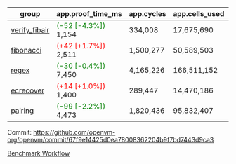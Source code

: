 | group | app.proof_time_ms | app.cycles | app.cells_used | leaf.proof_time_ms | leaf.cycles | leaf.cells_used |
| -- | -- | -- | -- | -- | -- | -- |
| [verify_fibair](https://github.com/openvm-org/openvm/blob/benchmark-results/benchmarks-pr/1638/verify_fibair-67f9e14425d0ea78008362204b9f7bd7443d9ca3.md) |<span style='color: green'>(-52 [-4.3%])</span> 1,154 |  334,008 |  17,675,690 |- | - | - |
| [fibonacci](https://github.com/openvm-org/openvm/blob/benchmark-results/benchmarks-pr/1638/fibonacci-67f9e14425d0ea78008362204b9f7bd7443d9ca3.md) |<span style='color: red'>(+42 [+1.7%])</span> 2,511 |  1,500,277 |  50,589,503 |- | - | - |
| [regex](https://github.com/openvm-org/openvm/blob/benchmark-results/benchmarks-pr/1638/regex-67f9e14425d0ea78008362204b9f7bd7443d9ca3.md) |<span style='color: green'>(-30 [-0.4%])</span> 7,450 |  4,165,226 |  166,511,152 |- | - | - |
| [ecrecover](https://github.com/openvm-org/openvm/blob/benchmark-results/benchmarks-pr/1638/ecrecover-67f9e14425d0ea78008362204b9f7bd7443d9ca3.md) |<span style='color: red'>(+14 [+1.0%])</span> 1,400 |  289,447 |  14,470,186 |- | - | - |
| [pairing](https://github.com/openvm-org/openvm/blob/benchmark-results/benchmarks-pr/1638/pairing-67f9e14425d0ea78008362204b9f7bd7443d9ca3.md) |<span style='color: green'>(-99 [-2.2%])</span> 4,473 |  1,820,436 |  95,832,407 |- | - | - |


Commit: https://github.com/openvm-org/openvm/commit/67f9e14425d0ea78008362204b9f7bd7443d9ca3

[Benchmark Workflow](https://github.com/openvm-org/openvm/actions/runs/14937422817)
